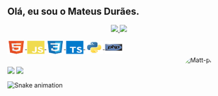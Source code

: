 ## Olá, eu sou o Mateus Durães.
<div align="center">
  <a href="https://github.com/matt-duraes">
  <img height="180em" src="https://github-readme-stats.vercel.app/api?username=matt-duraes&show_icons=true&theme=dark&include_all_commits=true&count_private=true"/>
  <img height="180em" src="https://github-readme-stats.vercel.app/api/top-langs/?username=matt-duraes&layout=compact&langs_count=7&theme=dark"/>
</div>
<div style="display: inline_block"><br>
  <img align="center" alt="Matt-HTML" height="30" width="40" src="https://raw.githubusercontent.com/devicons/devicon/master/icons/html5/html5-original.svg">
  <img align="center" alt="Matt-Js" height="30" width="40" src="https://raw.githubusercontent.com/devicons/devicon/master/icons/javascript/javascript-plain.svg">
  <img align="center" alt="Matt-CSS" height="30" width="40" src="https://raw.githubusercontent.com/devicons/devicon/master/icons/css3/css3-original.svg">
  <img align="center" alt="Matt-Ts" height="30" width="40" src="https://raw.githubusercontent.com/devicons/devicon/master/icons/typescript/typescript-plain.svg">
  <img align="center" alt="Matt-Python" height="30" width="40" src="https://raw.githubusercontent.com/devicons/devicon/master/icons/python/python-original.svg">
  <img align="center" alt="Matt-Php" height="30" width="40" src="https://raw.githubusercontent.com/devicons/devicon/master/icons/php/php-original.svg">
  <img align="right" alt="Matt-pic" height="150" style="border-radius:50px;max-width:80%; margin:20px; padding:15px" 
  src="https://cdn.discordapp.com/attachments/725857423671427134/933526455965609984/GIFPAL-20220119215948.gif">
  </div>

  
  ##
 
<div> 
 
  <a href = "mailto:mateusduraessilva@gmail.com?Subject=contato&Body=Ol%E1%2C"><img src="https://img.shields.io/badge/-Gmail-%23333?style=for-the-badge&logo=gmail&logoColor=white" target="_blank"></a>
  <a href="https://www.linkedin.com/in/mattduraes/" target="_blank"><img src="https://img.shields.io/badge/-LinkedIn-%230077B5?style=for-the-badge&logo=linkedin&logoColor=white" target="_blank"></a> 
 
 ![Snake animation](https://github.com/matt-duraes/matt-duraes/blob/output/github-contribution-grid-snake.svg)
 
</div>
